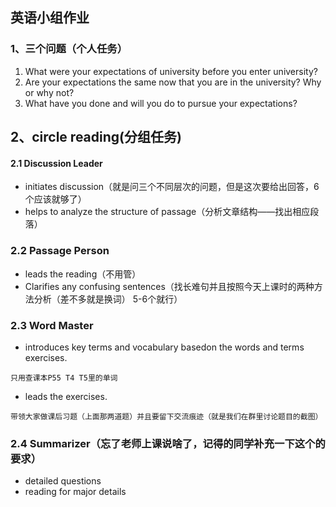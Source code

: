 ## 英语小组作业

### 1、三个问题（个人任务）

1. What were your expectations of university before you enter
university?
2. Are your expectations the same now that you are in the university? Why or why not?
3. What have you done and will you do to pursue your expectations?

## 2、circle reading(分组任务)

#### 2.1  Discussion Leader

* initiates discussion（就是问三个不同层次的问题，但是这次要给出回答，6个应该就够了）
* helps to analyze the structure of passage（分析文章结构——找出相应段落）

### 2.2 Passage Person

* leads the reading（不用管）
* Clarifies any confusing sentences（找长难句并且按照今天上课时的两种方法分析（差不多就是换词） 5-6个就行）

### 2.3 Word Master

* introduces key terms and vocabulary basedon the words and terms exercises.

```
只用查课本P55 T4 T5里的单词
```

* leads the exercises.

```
带领大家做课后习题（上面那两道题）并且要留下交流痕迹（就是我们在群里讨论题目的截图）
```

### 2.4 Summarizer（忘了老师上课说啥了，记得的同学补充一下这个的要求）

* detailed questions
* reading for major details

